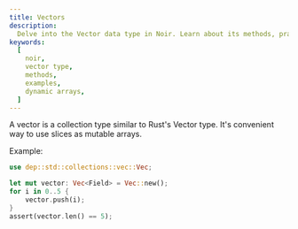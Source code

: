 ```yaml
---
title: Vectors
description:
  Delve into the Vector data type in Noir. Learn about its methods, practical examples, and best practices for using Vectors in your Noir code.
keywords:
  [
    noir,
    vector type,
    methods,
    examples,
    dynamic arrays,
  ]
---
```


A vector is a collection type similar to Rust's Vector type. It's convenient way to use slices as mutable arrays.

Example:

```rust
use dep::std::collections::vec::Vec;

let mut vector: Vec<Field> = Vec::new();
for i in 0..5 {
    vector.push(i);
}
assert(vector.len() == 5);
```
